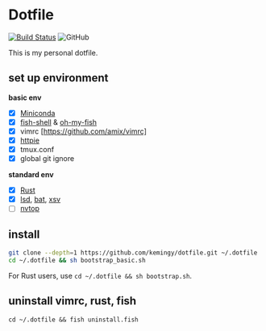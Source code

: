 # Dotfile

[![Build Status](https://travis-ci.com/kemingy/dotfile.svg?branch=master)](https://travis-ci.com/kemingy/dotfile)
![GitHub](https://img.shields.io/github/license/kemingy/dotfile)


This is my personal dotfile.

## set up environment

**basic env**

- [x] [Miniconda](https://docs.conda.io/en/latest/miniconda.html)
- [x] [fish-shell](https://fishshell.com) & [oh-my-fish](https://github.com/oh-my-fish/oh-my-fish)
- [x] vimrc [https://github.com/amix/vimrc]
- [x] [httpie](https://github.com/jakubroztocil/httpie)
- [x] tmux.conf
- [x] global git ignore

**standard env**

- [x] [Rust](https://www.rust-lang.org/)
- [x] [lsd](https://github.com/Peltoche/lsd), [bat](https://github.com/sharkdp/bat), [xsv](https://github.com/BurntSushi/xsv)
- [ ] [nvtop](https://github.com/Syllo/nvtop)

## install

```sh
git clone --depth=1 https://github.com/kemingy/dotfile.git ~/.dotfile
cd ~/.dotfile && sh bootstrap_basic.sh
```

For Rust users, use `cd ~/.dotfile && sh bootstrap.sh`.

## uninstall vimrc, rust, fish

`cd ~/.dotfile && fish uninstall.fish`
